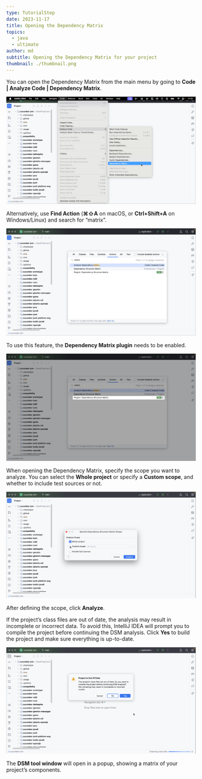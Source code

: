 ```yaml
---
type: TutorialStep
date: 2023-11-17
title: Opening the Dependency Matrix
topics:
  - java
  - ultimate
author: md
subtitle: Opening the Dependency Matrix for your project
thumbnail: ./thumbnail.png
---
```


You can open the Dependency Matrix from the main menu by going to **Code | Analyze Code | Dependency Matrix**.

![Open Dependency Matrix from the menu](dependency-matrix-menu.png)

Alternatively, use **Find Action** (**⌘⇧A** on macOS, or **Ctrl+Shift+A** on Windows/Linux) and search for “matrix”.

![Open Dependency Matrix using Find Action](dependency-matrix-find-action.png)

To use this feature, the **Dependency Matrix plugin** needs to be enabled.

![Dependency Matrix plugin](dependency-matrix-plugin.png)

When opening the Dependency Matrix, specify the scope you want to analyze. You can select the **Whole project** or specify a **Custom scope**, and whether to include test sources or not.

![Dependency Matrix scope](dependency-matrix-scope.png)

After defining the scope, click **Analyze**.

If the project’s class files are out of date, the analysis may result in incomplete or incorrect data. To avoid this, IntelliJ IDEA will prompt you to compile the project before continuing the DSM analysis. Click **Yes** to build the project and make sure everything is up-to-date.

![Dependency Matrix - Project is out of date](dependency-matrix-out-of-date.png)

The **DSM tool window** will open in a popup, showing a matrix of your project’s components.
